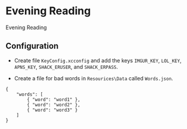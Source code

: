 # Evening Reading
Evening Reading

## Configuration

- Create file `KeyConfig.xcconfig` and add the keys `IMGUR_KEY`, `LOL_KEY`, `APNS_KEY`, `SHACK_ERUSER`, and `SHACK_ERPASS`.

- Create a file for bad words in `Resourices\Data` called `Words.json`.
```
{
    "words": [
        { "word": "word1" },
        { "word": "word2" },
        { "word": "word3" }
    ]
}
```
